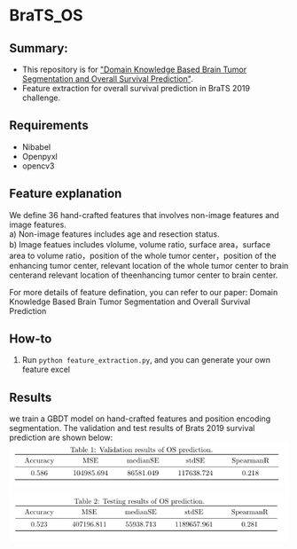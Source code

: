 # BraTS_OS
## Summary:
* This repository is for ["Domain Knowledge Based Brain Tumor Segmentation and Overall Survival Prediction"](https://arxiv.org/pdf/1912.07224.pdf). 
* Feature extraction for overall survival prediction in BraTS 2019 challenge.

## Requirements
* Nibabel
* Openpyxl
* opencv3

## Feature explanation
We define 36 hand-crafted features that involves non-image features and image features.   
a) Non-image features includes age and resection status.  
b) Image featues includes vlolume, volume ratio, surface area，surface area to volume ratio，position of the whole tumor  center，position of the enhancing tumor center, relevant location of the whole tumor center to brain centerand relevant location of theenhancing tumor center to brain center.  
  
  
For more details of feature defination, you can refer to our paper: Domain Knowledge Based Brain Tumor Segmentation and Overall Survival Prediction

## How-to
1. Run ``` python feature_extraction.py ```, and you can generate your own feature excel

## Results
we train a GBDT model on hand-crafted features and position encoding segmentation. The validation and test results of Brats 2019 survival prediction are shown below:  
![image](https://github.com/Guo-Xiaoqing/BraTS_OS/blob/master/feature_excel/Brats_valid.png)  
![image](https://github.com/Guo-Xiaoqing/BraTS_OS/blob/master/feature_excel/Brats_test.png)  


